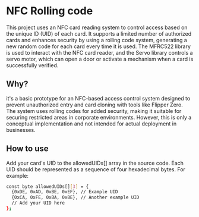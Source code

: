 
# NFC Rolling code

This project uses an NFC card reading system to control access based on the unique ID (UID) of each card. It supports a limited number of authorized cards and enhances security by using a rolling code system, generating a new random code for each card every time it is used. The MFRC522 library is used to interact with the NFC card reader, and the Servo library controls a servo motor, which can open a door or activate a mechanism when a card is successfully verified.


## Why?

it's a basic prototype for an NFC-based access control system designed to prevent unauthorized entry and card cloning with tools like Flipper Zero. The system uses rolling codes for added security, making it suitable for securing restricted areas in corporate environments. However, this is only a conceptual implementation and not intended for actual deployment in businesses.

## How to use

Add your card's UID to the allowedUIDs[] array in the source code. Each UID should be represented as a sequence of four hexadecimal bytes. For example:
``` bash
const byte allowedUIDs[][3] = {
  {0xDE, 0xAD, 0xBE, 0xEF}, // Example UID
  {0xCA, 0xFE, 0xBA, 0xBE}, // Another example UID
  // Add your UID here
};
```
